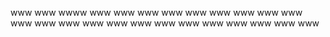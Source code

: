 www
www
wwww
www
www
www
www
www
www
www
www
www
www
www
www
www
www
www
www
www
www
www
www
www
www
